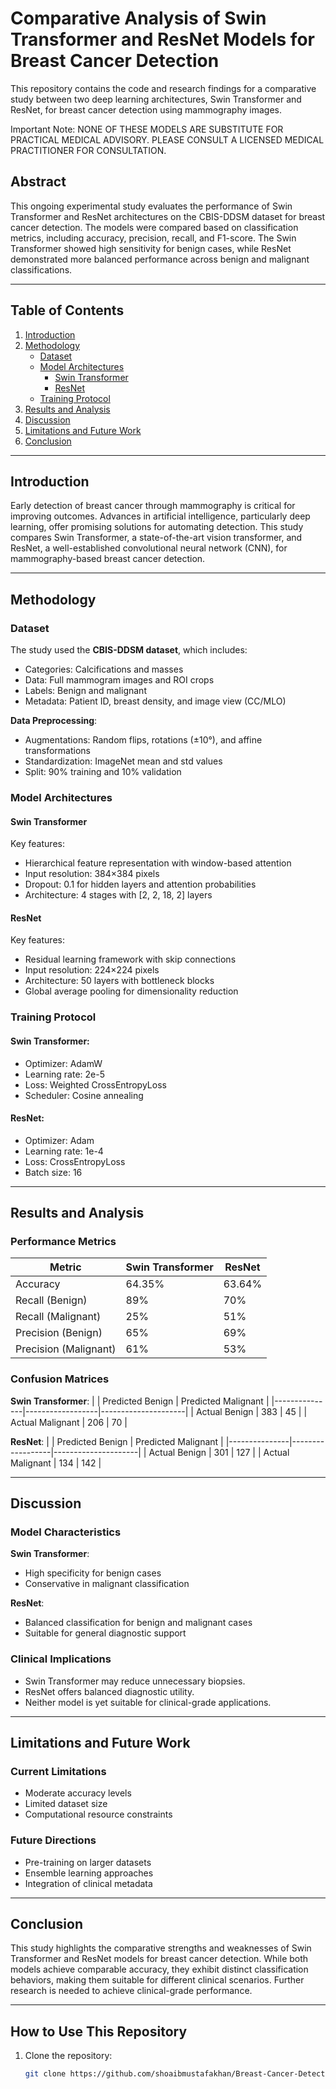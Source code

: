 # Comparative Analysis of Swin Transformer and ResNet Models for Breast Cancer Detection

This repository contains the code and research findings for a comparative study between two deep learning architectures, Swin Transformer and ResNet, for breast cancer detection using mammography images.

Important Note: NONE OF THESE MODELS ARE SUBSTITUTE FOR PRACTICAL MEDICAL ADVISORY. PLEASE CONSULT A LICENSED MEDICAL PRACTITIONER FOR CONSULTATION.

## Abstract
This ongoing experimental study evaluates the performance of Swin Transformer and ResNet architectures on the CBIS-DDSM dataset for breast cancer detection. The models were compared based on classification metrics, including accuracy, precision, recall, and F1-score. The Swin Transformer showed high sensitivity for benign cases, while ResNet demonstrated more balanced performance across benign and malignant classifications.

---

## Table of Contents
1. [Introduction](#introduction)
2. [Methodology](#methodology)
    - [Dataset](#dataset)
    - [Model Architectures](#model-architectures)
        - [Swin Transformer](#swin-transformer)
        - [ResNet](#resnet)
    - [Training Protocol](#training-protocol)
3. [Results and Analysis](#results-and-analysis)
4. [Discussion](#discussion)
5. [Limitations and Future Work](#limitations-and-future-work)
6. [Conclusion](#conclusion)

---

## Introduction
Early detection of breast cancer through mammography is critical for improving outcomes. Advances in artificial intelligence, particularly deep learning, offer promising solutions for automating detection. This study compares Swin Transformer, a state-of-the-art vision transformer, and ResNet, a well-established convolutional neural network (CNN), for mammography-based breast cancer detection.

---

## Methodology

### Dataset
The study used the **CBIS-DDSM dataset**, which includes:
- Categories: Calcifications and masses
- Data: Full mammogram images and ROI crops
- Labels: Benign and malignant
- Metadata: Patient ID, breast density, and image view (CC/MLO)

**Data Preprocessing**:
- Augmentations: Random flips, rotations (±10°), and affine transformations
- Standardization: ImageNet mean and std values
- Split: 90% training and 10% validation

### Model Architectures

#### Swin Transformer
Key features:
- Hierarchical feature representation with window-based attention
- Input resolution: 384×384 pixels
- Dropout: 0.1 for hidden layers and attention probabilities
- Architecture: 4 stages with [2, 2, 18, 2] layers

#### ResNet
Key features:
- Residual learning framework with skip connections
- Input resolution: 224×224 pixels
- Architecture: 50 layers with bottleneck blocks
- Global average pooling for dimensionality reduction

### Training Protocol
#### Swin Transformer:
- Optimizer: AdamW
- Learning rate: 2e-5
- Loss: Weighted CrossEntropyLoss
- Scheduler: Cosine annealing

#### ResNet:
- Optimizer: Adam
- Learning rate: 1e-4
- Loss: CrossEntropyLoss
- Batch size: 16

---

## Results and Analysis

### Performance Metrics
| Metric       | Swin Transformer | ResNet |
|--------------|------------------|--------|
| Accuracy     | 64.35%           | 63.64% |
| Recall (Benign) | 89%          | 70%    |
| Recall (Malignant) | 25%       | 51%    |
| Precision (Benign) | 65%       | 69%    |
| Precision (Malignant) | 61%    | 53%    |

### Confusion Matrices
**Swin Transformer**:
|               | Predicted Benign | Predicted Malignant |
|---------------|------------------|---------------------|
| Actual Benign | 383              | 45                  |
| Actual Malignant | 206           | 70                  |

**ResNet**:
|               | Predicted Benign | Predicted Malignant |
|---------------|------------------|---------------------|
| Actual Benign | 301              | 127                 |
| Actual Malignant | 134           | 142                 |

---

## Discussion
### Model Characteristics
**Swin Transformer**:
- High specificity for benign cases
- Conservative in malignant classification

**ResNet**:
- Balanced classification for benign and malignant cases
- Suitable for general diagnostic support

### Clinical Implications
- Swin Transformer may reduce unnecessary biopsies.
- ResNet offers balanced diagnostic utility.
- Neither model is yet suitable for clinical-grade applications.

---

## Limitations and Future Work

### Current Limitations
- Moderate accuracy levels
- Limited dataset size
- Computational resource constraints

### Future Directions
- Pre-training on larger datasets
- Ensemble learning approaches
- Integration of clinical metadata

---

## Conclusion
This study highlights the comparative strengths and weaknesses of Swin Transformer and ResNet models for breast cancer detection. While both models achieve comparable accuracy, they exhibit distinct classification behaviors, making them suitable for different clinical scenarios. Further research is needed to achieve clinical-grade performance.

---

## How to Use This Repository
1. Clone the repository:
   ```bash
   git clone https://github.com/shoaibmustafakhan/Breast-Cancer-Detection-Transformer-vs-CNN.git

